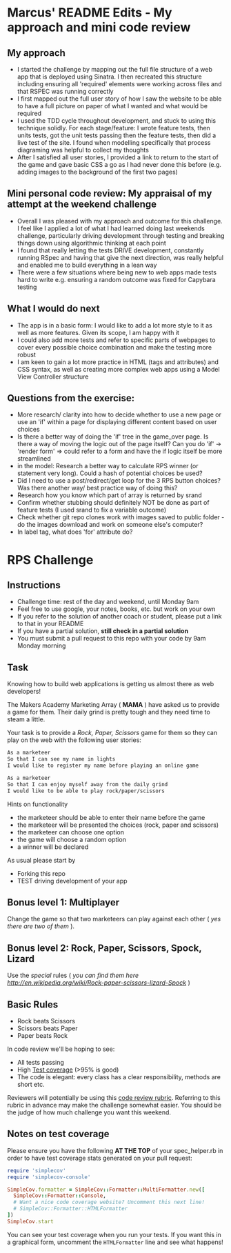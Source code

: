Marcus' README Edits - My approach and mini code review
=================

My approach
---------
* I started the challenge by mapping out the full file structure of a web app that is deployed using Sinatra. I then recreated this structure including ensuring all 'required' elements were working across files and that RSPEC was running correctly
* I first mapped out the full user story of how I saw the website to be able to have a full picture on paper of what I wanted and what would be required
* I used the TDD cycle throughout development, and stuck to using this technique solidly. For each stage/feature: I wrote feature tests, then units tests, got the unit tests passing then the feature tests, then did a live test of the site. I found when modelling specifically that process diagraming was helpful to collect my thoughts
* After I satisfied all user stories, I provided a link to return to the start of the game and gave basic CSS a go as I had never done this before (e.g. adding images to the background of the first two pages)


Mini personal code review: My appraisal of my attempt at the weekend challenge
---------
* Overall I was pleased with my approach and outcome for this challenge. I feel like I applied a lot of what I had learned doing last weekends challenge, particularly driving development through testing and breaking things down using algorithmic thinking at each point
* I found that really letting the tests DRIVE development, constantly running RSpec and having that give the next direction, was really helpful and enabled me to build everything in a lean way
* There were a few situations where being new to web apps made tests hard to write e.g. ensuring a random outcome was fixed for Capybara testing

What I would do next
---------
* The app is in a basic form: I would like to add a lot more style to it as well as more features. Given its scope, I am happy with it
* I could also add more tests and refer to specific parts of webpages to cover every possible choice combination and make the testing more robust
* I am keen to gain a lot more practice in HTML (tags and attributes) and CSS syntax, as well as creating more complex web apps using a Model View Controller structure

Questions from the exercise:
---------
* More research/ clarity into how to decide whether to use a new page or use an 'if' within a page for displaying different content based on user choices
* Is there a better way of doing the 'if' tree in the game_over page. Is there a way of moving the logic out of the page itself? Can you do 'if' -> 'render form' => could refer to a form and have the if logic itself be more streamlined
* in the model: Research a better way to calculate RPS winner (or statement very long). Could a hash of potential choices be used?
* Did I need to use a post/redirect/get loop for the 3 RPS button choices? Was there another way/ best practice way of doing this?
* Research how you know which part of array is returned by srand
* Confirm whether stubbing should definitely NOT be done as part of feature tests (I used srand to fix a variable outcome)
* Check whether git repo clones work with images saved to public folder - do the images download and work on someone else's computer?
* In label tag, what does 'for' attribute do?



# RPS Challenge

Instructions
-------

* Challenge time: rest of the day and weekend, until Monday 9am
* Feel free to use google, your notes, books, etc. but work on your own
* If you refer to the solution of another coach or student, please put a link to that in your README
* If you have a partial solution, **still check in a partial solution**
* You must submit a pull request to this repo with your code by 9am Monday morning

Task
----

Knowing how to build web applications is getting us almost there as web developers!

The Makers Academy Marketing Array ( **MAMA** ) have asked us to provide a game for them. Their daily grind is pretty tough and they need time to steam a little.

Your task is to provide a _Rock, Paper, Scissors_ game for them so they can play on the web with the following user stories:

```sh
As a marketeer
So that I can see my name in lights
I would like to register my name before playing an online game

As a marketeer
So that I can enjoy myself away from the daily grind
I would like to be able to play rock/paper/scissors
```

Hints on functionality

- the marketeer should be able to enter their name before the game
- the marketeer will be presented the choices (rock, paper and scissors)
- the marketeer can choose one option
- the game will choose a random option
- a winner will be declared


As usual please start by

* Forking this repo
* TEST driving development of your app


## Bonus level 1: Multiplayer

Change the game so that two marketeers can play against each other ( _yes there are two of them_ ).

## Bonus level 2: Rock, Paper, Scissors, Spock, Lizard

Use the _special_ rules ( _you can find them here http://en.wikipedia.org/wiki/Rock-paper-scissors-lizard-Spock_ )

## Basic Rules

- Rock beats Scissors
- Scissors beats Paper
- Paper beats Rock

In code review we'll be hoping to see:

* All tests passing
* High [Test coverage](https://github.com/makersacademy/course/blob/master/pills/test_coverage.md) (>95% is good)
* The code is elegant: every class has a clear responsibility, methods are short etc.

Reviewers will potentially be using this [code review rubric](docs/review.md).  Referring to this rubric in advance may make the challenge somewhat easier.  You should be the judge of how much challenge you want this weekend.

Notes on test coverage
----------------------

Please ensure you have the following **AT THE TOP** of your spec_helper.rb in order to have test coverage stats generated
on your pull request:

```ruby
require 'simplecov'
require 'simplecov-console'

SimpleCov.formatter = SimpleCov::Formatter::MultiFormatter.new([
  SimpleCov::Formatter::Console,
  # Want a nice code coverage website? Uncomment this next line!
  # SimpleCov::Formatter::HTMLFormatter
])
SimpleCov.start
```

You can see your test coverage when you run your tests. If you want this in a graphical form, uncomment the `HTMLFormatter` line and see what happens!
